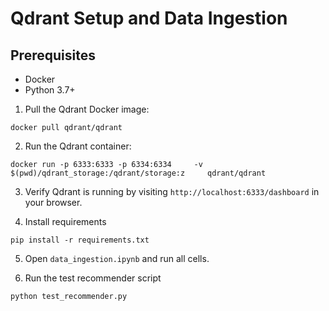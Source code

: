 # Qdrant Setup and Data Ingestion

## Prerequisites

- Docker
- Python 3.7+

1. Pull the Qdrant Docker image:

```
docker pull qdrant/qdrant
```

2. Run the Qdrant container:

```
docker run -p 6333:6333 -p 6334:6334     -v $(pwd)/qdrant_storage:/qdrant/storage:z     qdrant/qdrant
```

3. Verify Qdrant is running by visiting `http://localhost:6333/dashboard` in your browser.

4. Install requirements

```
pip install -r requirements.txt
```

5. Open `data_ingestion.ipynb` and run all cells.

6. Run the test recommender script

```
python test_recommender.py
```
